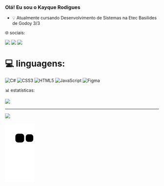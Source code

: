 ### Olá! Eu sou o Kayque Rodigues

- 💡 Atualmente cursando Desenvolvimento de Sistemas na Etec Basilides de Godoy 3/3

🌐 sociais:

<div>
 <a href="https://www.instagram.com/kay.rf/" target="_blank"><img src="https://img.shields.io/badge/-Instagram-%23E4405F?style=for-the-badge&logo=instagram&logoColor=white" target="_blank"></a>
  <a href = "mailto:kayquerodrigues.f@gmail.com"><img src="https://img.shields.io/badge/-Gmail-%23333?style=for-the-badge&logo=gmail&logoColor=white" target="_blank"></a>
<a href="https://www.linkedin.com/in/kayque-rodrigues-1ab1b4241/" target="_blank"><img src="https://img.shields.io/badge/-LinkedIn-%230077B5?style=for-the-badge&logo=linkedin&logoColor=white" target="_blank"></a> 
</div>

# 💻 linguagens:
![C#](https://img.shields.io/badge/c%23-%23239120.svg?style=for-the-badge&logo=c-sharp&logoColor=white) ![CSS3](https://img.shields.io/badge/css3-%231572B6.svg?style=for-the-badge&logo=css3&logoColor=white) ![HTML5](https://img.shields.io/badge/html5-%23E34F26.svg?style=for-the-badge&logo=html5&logoColor=white) ![JavaScript](https://img.shields.io/badge/javascript-%23323330.svg?style=for-the-badge&logo=javascript&logoColor=%23F7DF1E) ![Figma](https://img.shields.io/badge/figma-%23F24E1E.svg?style=for-the-badge&logo=figma&logoColor=white)

📊 estatísticas:

![](https://github-readme-streak-stats.herokuapp.com/?user=bia-miranda&theme=gotham&hide_border=true)<br/>


---
[![](https://visitcount.itsvg.in/api?id=bia-miranda&icon=6&color=3)](https://visitcount.itsvg.in)

<!-- Proudly created with GPRM ( https://gprm.itsvg.in ) -->

  ![Snake animation](https://github.com/bia-miranda/bia-miranda/blob/output/github-contribution-grid-snake.svg)

